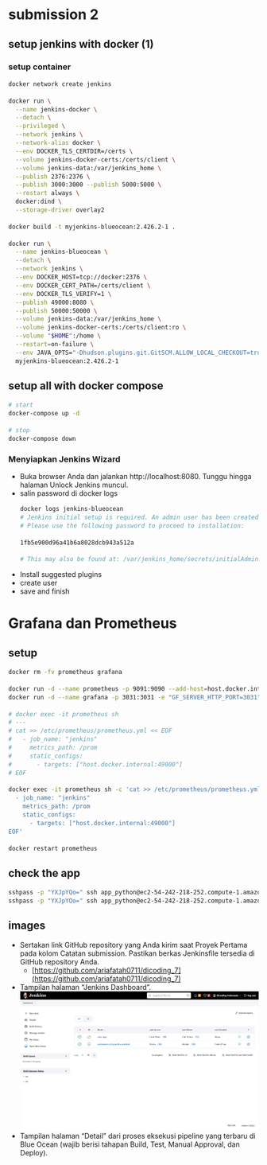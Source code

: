 # submission 2
## setup jenkins with docker (1)
### setup container
```bash
docker network create jenkins

docker run \
  --name jenkins-docker \
  --detach \
  --privileged \
  --network jenkins \
  --network-alias docker \
  --env DOCKER_TLS_CERTDIR=/certs \
  --volume jenkins-docker-certs:/certs/client \
  --volume jenkins-data:/var/jenkins_home \
  --publish 2376:2376 \
  --publish 3000:3000 --publish 5000:5000 \
  --restart always \
  docker:dind \
  --storage-driver overlay2

docker build -t myjenkins-blueocean:2.426.2-1 .

docker run \
  --name jenkins-blueocean \
  --detach \
  --network jenkins \
  --env DOCKER_HOST=tcp://docker:2376 \
  --env DOCKER_CERT_PATH=/certs/client \
  --env DOCKER_TLS_VERIFY=1 \
  --publish 49000:8080 \
  --publish 50000:50000 \
  --volume jenkins-data:/var/jenkins_home \
  --volume jenkins-docker-certs:/certs/client:ro \
  --volume "$HOME":/home \
  --restart=on-failure \
  --env JAVA_OPTS="-Dhudson.plugins.git.GitSCM.ALLOW_LOCAL_CHECKOUT=true" \
  myjenkins-blueocean:2.426.2-1 
```

## setup all with docker compose
```bash
# start
docker-compose up -d

# stop
docker-compose down
```

### Menyiapkan Jenkins Wizard
- Buka browser Anda dan jalankan http://localhost:8080. Tunggu hingga halaman Unlock Jenkins muncul.
- salin password di docker logs
  ```bash
  docker logs jenkins-blueocean
  # Jenkins initial setup is required. An admin user has been created and a password generated.
  # Please use the following password to proceed to installation:
  
  1fb5e900d96a41b6a8028dcb943a512a

  # This may also be found at: /var/jenkins_home/secrets/initialAdminPassword
  ```
- Install suggested plugins
- create user
- save and finish

# Grafana dan Prometheus
## setup
```bash
docker rm -fv prometheus grafana

docker run -d --name prometheus -p 9091:9090 --add-host=host.docker.internal:host-gateway prom/prometheus
docker run -d --name grafana -p 3031:3031 -e "GF_SERVER_HTTP_PORT=3031" --add-host=host.docker.internal:host-gateway grafana/grafana

# docker exec -it prometheus sh
# ---
# cat >> /etc/prometheus/prometheus.yml << EOF
#   - job_name: "jenkins"                                                        
#     metrics_path: /prom                                             
#     static_configs:                                                            
#       - targets: ["host.docker.internal:49000"]
# EOF

docker exec -it prometheus sh -c 'cat >> /etc/prometheus/prometheus.yml << EOF
  - job_name: "jenkins"
    metrics_path: /prom
    static_configs:
      - targets: ["host.docker.internal:49000"]
EOF'

docker restart prometheus
```

## check the app
```bash
sshpass -p "YXJpYQo=" ssh app_python@ec2-54-242-218-252.compute-1.amazonaws.com ls
sshpass -p "YXJpYQo=" ssh app_python@ec2-54-242-218-252.compute-1.amazonaws.com ./add2vals 5 10
```

## images
- Sertakan link GitHub repository yang Anda kirim saat Proyek Pertama pada kolom Catatan submission. Pastikan berkas Jenkinsfile tersedia di GitHub repository Anda.
  - [https://github.com/ariafatah0711/dicoding_7](https://github.com/ariafatah0711/dicoding_7)
- Tampilan halaman “Jenkins Dashboard”.
  ![alt text](docs/images/image.png)
- Tampilan halaman “Detail” dari proses eksekusi pipeline yang terbaru di Blue Ocean (wajib berisi tahapan Build, Test, Manual Approval, dan Deploy).
  